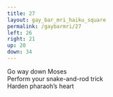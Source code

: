 ```yaml
---
title: 27
layout: gay_bar_mri_haiku_square
permalink: /gaybarmri/27
left: 26
right: 21
up: 20
down: 34
---
```

Go way down Moses  
Perform your snake-and-rod trick  
Harden pharaoh’s heart
